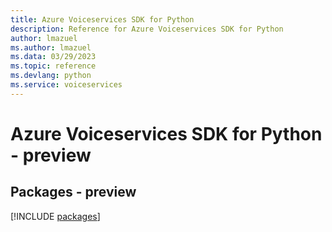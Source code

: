 ```yaml
---
title: Azure Voiceservices SDK for Python
description: Reference for Azure Voiceservices SDK for Python
author: lmazuel
ms.author: lmazuel
ms.data: 03/29/2023
ms.topic: reference
ms.devlang: python
ms.service: voiceservices
---
```

# Azure Voiceservices SDK for Python - preview
## Packages - preview
[!INCLUDE [packages](voiceservices-index.md)]
